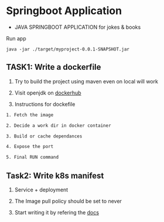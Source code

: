 # Springboot Application

- JAVA SPRINGBOOT APPLICATION for jokes & books

Run app

```
java -jar ./target/myproject-0.0.1-SNAPSHOT.jar
```

## TASK1: Write a dockerfile

1. Try to build the project using maven even on local will work

2. Visit openjdk on [dockerhub](https://hub.docker.com/_/openjdk/)

3. Instructions for dockefile

```txt
1. Fetch the image

2. Decide a work dir in docker container

3. Build or cache dependances

4. Expose the port

5. Final RUN command
```

## Task2: Write k8s manifest

1. Service + deployment

2. The Image pull policy should be set to never

3. Start writing it by refering the [docs](https://kubernetes.io/docs/tasks/run-application)
